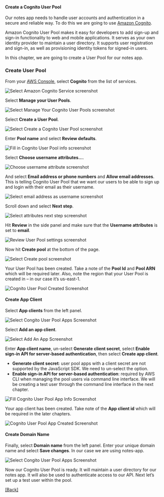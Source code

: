 #### **Create a Cognito User Pool**
Our notes app needs to handle user accounts and authentication in a secure and reliable way. To do this we are going to use [Amazon Cognito](https://aws.amazon.com/cognito/).

Amazon Cognito User Pool makes it easy for developers to add sign-up and sign-in functionality to web and mobile applications. It serves as your own identity provider to maintain a user directory. It supports user registration and sign-in, as well as provisioning identity tokens for signed-in users.

In this chapter, we are going to create a User Pool for our notes app.

### **Create User Pool**
From your [AWS Console](https://console.aws.amazon.com/), select **Cognito** from the list of services.

![Select Amazon Cognito Service screenshot](https://d33wubrfki0l68.cloudfront.net/f6286d9a9aee2103eeb1057c73dd2ee8225682a4/f883c/assets/cognito-user-pool/select-cognito-service.png)

Select **Manage your User Pools**.

![Select Manage Your Cognito User Pools screenshot](https://d33wubrfki0l68.cloudfront.net/086ef76cfd1dd6fe369d8e0918596202207ff3e8/f22cc/assets/cognito-user-pool/select-manage-your-user-pools.png)

Select **Create a User Pool**.

![Select Create a Cognito User Pool screenshot](https://d33wubrfki0l68.cloudfront.net/2f4bb8739c4c773c23226e62ce67966846569a0c/21238/assets/cognito-user-pool/select-create-a-user-pool.png)

Enter **Pool name** and select **Review defaults**.

![Fill in Cognito User Pool info screenshot](https://d33wubrfki0l68.cloudfront.net/7ba5ccf86c5394cde2ffdf6d53cc59823933e807/61267/assets/cognito-user-pool/fill-in-user-pool-info.png)

Select **Choose username attributes…**.

![Choose username attribute screenshot](https://d33wubrfki0l68.cloudfront.net/740b1cf31518f4407f9b00a0e055a9625a9cd30f/3964e/assets/cognito-user-pool/choose-username-attributes.png)

And select **Email address or phone numbers** and **Allow email addresses**. This is telling Cognito User Pool that we want our users to be able to sign up and login with their email as their username.

![Select email address as username screenshot](https://d33wubrfki0l68.cloudfront.net/b29f8be3f349426a19c455479d41696af788666e/08089/assets/cognito-user-pool/select-email-address-as-username.png)

Scroll down and select **Next step**.

![Select attributes next step screenshot](https://d33wubrfki0l68.cloudfront.net/1a7b8e2f2268d283c42fd8f5034598771d88c965/b9290/assets/cognito-user-pool/select-next-step-attributes.png)

Hit **Review** in the side panel and make sure that the **Username attributes** is set to **email**.

![Review User Pool settings screenshot](https://d33wubrfki0l68.cloudfront.net/053694b76cd7fffc56d38f8331cbd9404085d314/d0328/assets/cognito-user-pool/review-user-pool-settings.png)

Now hit **Create pool** at the bottom of the page.

![Select Create pool screenshot](https://d33wubrfki0l68.cloudfront.net/1f82c4f88252f824b6897ff7f93ff76e2e3912d6/b9440/assets/cognito-user-pool/select-create-pool.png)

Your User Pool has been created. Take a note of the **Pool Id** and **Pool ARN** which will be required later. Also, note the region that your User Pool is created in – in our case it’s us-east-1.

![Cognito User Pool Created Screenshot](https://d33wubrfki0l68.cloudfront.net/4dd6c9be158e7509f582d8cd97bdd56e4cfe2092/2c651/assets/cognito-user-pool/user-pool-created.png)

#### **Create App Client**
Select **App clients** from the left panel.

![Select Congito User Pool Apps Screenshot](https://d33wubrfki0l68.cloudfront.net/91c6b75942409a7bbde32bd5314f957bc9b32625/efc30/assets/cognito-user-pool/select-user-pool-apps.png)

Select **Add an app client**.

![Select Add An App Screenshot](https://d33wubrfki0l68.cloudfront.net/e43fd93b27e21a6f4675ff87c7bc13912cf4fab7/5b6d5/assets/cognito-user-pool/select-add-an-app.png)

Enter **App client name**, un-select **Generate client secret**, select **Enable sign-in API for server-based authentication**, then select **Create app client**.

* **Generate client secret**: user pool apps with a client secret are not supported by the JavaScript SDK. We need to un-select the option.
* **Enable sign-in API for server-based authentication**: required by AWS CLI when managing the pool users via command line interface. We will be creating a test user through the command line interface in the next chapter.

![Fill Cognito User Pool App Info Screenshot](https://d33wubrfki0l68.cloudfront.net/6b0693fcdc6de18815df557c8df7cccb10647a8b/60735/assets/cognito-user-pool/fill-user-pool-app-info.png)

Your app client has been created. Take note of the **App client id** which will be required in the later chapters.

![Cognito User Pool App Created Screenshot](https://d33wubrfki0l68.cloudfront.net/1f10ab9dd391d3f7cb8da86de813b13014db2cf1/748be/assets/cognito-user-pool/user-pool-app-created.png)

#### **Create Domain Name**
Finally, select **Domain name** from the left panel. Enter your unique domain name and select **Save changes**. In our case we are using notes-app.

![Select Congito User Pool Apps Screenshot](https://d33wubrfki0l68.cloudfront.net/ab758c07dc2efa0c0ac75bed3e80b9b41bd8341f/02a1e/assets/cognito-user-pool/user-pool-domain-name.png)

Now our Cognito User Pool is ready. It will maintain a user directory for our notes app. It will also be used to authenticate access to our API. Next let’s set up a test user within the pool.


[[Back]](https://github.com/jspHansen/serverless-react-aws)
